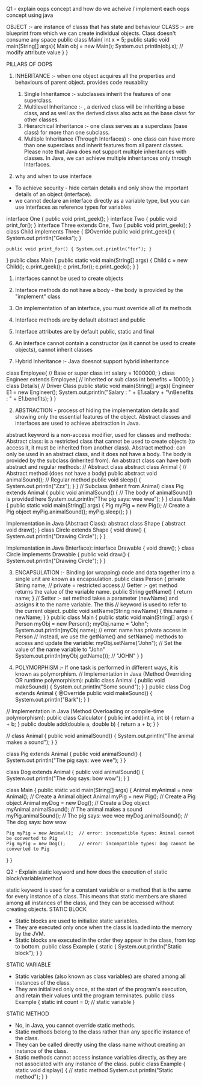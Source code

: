 Q1 - explain oops concept and how do we acheive / implement each oops concept using java

OBJECT :- are instance of classs that has state and behaviour 
CLASS :- are blueprint from which we can create individual objects. Class doesn't consume any space
public class Main{
    int x = 5;
    public static void main(String[] args){
        Main obj = new Main();
        System.out.println(obj.x);  // modify attribute value
    }
}

PILLARS OF OOPS
1) INHERITANCE :- when one object acquires all the properties and behaviours of parent object. provides code reusablity
   1) Single Inheritamce :- subclasses inherit the features of one superclass. 
   2) Multilevel Inheritance :-  , a derived class will be inheriting a base class, and as well as the derived class also acts as the base class for other classes.
   3) Hierarchical Inheritance :- one class serves as a superclass (base class) for more than one subclass.
   4) Multiple Inheritance (Through Interfaces) :- one class can have more than one superclass and inherit features from all parent classes. Please note that Java does not support multiple inheritances with classes. In Java, we can achieve multiple inheritances only through Interfaces.

11) why and when to use interface
  - To achieve security - hide certain details and only show the important details of an object 
   (interface).
  - we cannot declare an interface directly as a variable type, but you can use interfaces as reference 
     types for variables

interface One {
    public void print_geek();
}
interface Two {
    public void print_for();
}
interface Three extends One, Two {
    public void print_geek();
}
class Child implements Three {
    @Override public void print_geek()
    {
        System.out.println("Geeks");
    }
 
    public void print_for() { System.out.println("for"); }
}
public class Main {
    public static void main(String[] args)
    {
        Child c = new Child();
        c.print_geek();
        c.print_for();
        c.print_geek();
    }
}
1) interfaces cannot be used to create objects
2) Interface methods do not have a body - the body is provided by the "implement" class
3) On implementation of an interface, you must override all of its methods
4) Interface methods are by default abstract and public
5) Interface attributes are by default public, static and final
6) An interface cannot contain a constructor (as it cannot be used to create objects), cannot inherit classes

5) Hybrid Inheritance :- Java doesnot support hybrid inheritance


class Employee{               // Base or super class
    int salary = 1000000;
}
class Engineer extends Employee{  // Inherited or sub class
    int benefits = 10000;
}
class Details{                        // Driver Class
    public static void main(String[] args){
       Engineer E1 = new Engineer();
        System.out.println("Salary : " + E1.salary
                           + "\nBenefits : " + E1.benefits);
    }
}



2) ABSTRACTION -  process of hiding the implementation details and showing only the essential features of the object. Abstract classes and interfaces are used to achieve abstraction in Java.

abstract keyword is a non-access modifier, used for classes and methods:
Abstract class: is a restricted class that cannot be used to create objects (to access it, it must be inherited from another class).
Abstract method: can only be used in an abstract class, and it does not have a body. The body is provided by the subclass (inherited from).
An abstract class can have both abstract and regular methods:
// Abstract class
abstract class Animal {
  // Abstract method (does not have a body)
  public abstract void animalSound();
  // Regular method
  public void sleep() {
    System.out.println("Zzz");
  }
}
// Subclass (inherit from Animal)
class Pig extends Animal {
  public void animalSound() {
    // The body of animalSound() is provided here
    System.out.println("The pig says: wee wee");
  }
}
class Main {
  public static void main(String[] args) {
    Pig myPig = new Pig(); // Create a Pig object
    myPig.animalSound();
    myPig.sleep();
  }
}

Implementation in Java (Abstract Class):
abstract class Shape {
    abstract void draw();
}
class Circle extends Shape {
    void draw() {
        System.out.println("Drawing Circle");
    }
}

Implementation in Java (Interface):
interface Drawable {
    void draw();
}
class Circle implements Drawable {
    public void draw() {
        System.out.println("Drawing Circle");
    }
}





3) ENCAPSULATION :- Binding (or wrapping) code and data together into a single unit are known as encapsulation. 
public class Person {
  private String name; // private = restricted access
  // Getter :- get method returns the value of the variable name.
  public String getName() {
    return name;
  }
  // Setter :- set method takes a parameter (newName) and assigns it to the name variable. The this 
//             keyword is used to refer to the current object.
  public void setName(String newName) {
    this.name = newName;
  }
}
public class Main {
  public static void main(String[] args) {
    Person myObj = new Person();
    myObj.name = "John";
    System.out.println(myObj.name);   //  error: name has private access in Person
    // Instead, we use the getName() and setName() methods to access and update the variable:
    myObj.setName("John"); // Set the value of the name variable to "John"
    System.out.println(myObj.getName()); // "JOHN"
  }
}



4) POLYMORPHISM :- If one task is performed in different ways, it is known as polymorphism. 
// Implementation in Java (Method Overriding OR runtime polymorphism):
public class Animal {
    public void makeSound() {
        System.out.println("Some sound");
    }
}
public class Dog extends Animal {
    @Override
    public void makeSound() {
        System.out.println("Bark");
    }
}

// Implementation in Java (Method Overloading or compile-time polymorphism):
public class Calculator {
    public int add(int a, int b) {
        return a + b;
    }
    public double add(double a, double b) {
        return a + b;
    }
}

// 
class Animal {
  public void animalSound() {
    System.out.println("The animal makes a sound");
  }
}

class Pig extends Animal {
  public void animalSound() {
    System.out.println("The pig says: wee wee");
  }
}

class Dog extends Animal {
  public void animalSound() {
    System.out.println("The dog says: bow wow");
  }
}

class Main {
  public static void main(String[] args) {
    Animal myAnimal = new Animal();  // Create a Animal object
    Animal myPig = new Pig();  // Create a Pig object
    Animal myDog = new Dog();  // Create a Dog object
    myAnimal.animalSound();    // The animal makes a sound
    myPig.animalSound();       // The pig says: wee wee
    myDog.animalSound();       // The dog says: bow wow

    Pig myPig = new Animal();  // error: incompatible types: Animal cannot be converted to Pig
    Pig myPig = new Dog();     // error: incompatible types: Dog cannot be converted to Pig
  }
}




Q2 - Explain static keyword and how does the execution of static block/variable/method
 
 static keyword is used for a constant variable or a method that is the same for every instance of a class. This means that static members are shared among all instances of the class, and they can be accessed without creating objects.
STATIC BLOCK
  - Static blocks are used to initialize static variables.
  - They are executed only once when the class is loaded into the memory by the JVM.
  - Static blocks are executed in the order they appear in the class, from top to bottom.
  public class Example {
    static {
        System.out.println("Static block");
    }
}

STATIC VARIABLE
  - Static variables (also known as class variables) are shared among all instances of the class.
  - They are initialized only once, at the start of the program's execution, and retain their values 
     until the program terminates.
     public class Example {
        static int count = 0; // static variable
     }

STATIC METHOD
  - No, in Java, you cannot override static methods. 
  - Static methods belong to the class rather than any specific instance of the class.
  - They can be called directly using the class name without creating an instance of the class.
  - Static methods cannot access instance variables directly, as they are not associated with any 
     instance of the class.
    public class Example {
    static void display() { // static method
        System.out.println("Static method");
    }
}
 